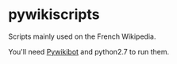 # pywikiscripts

Scripts mainly used on the French Wikipedia.

You'll need [Pywikibot](https://tools.wmflabs.org/pywikibot/) and python2.7 to run them.
